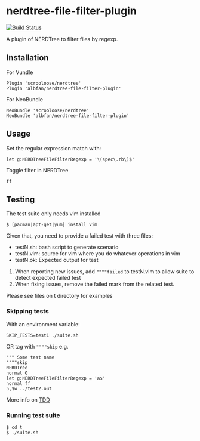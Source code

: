 nerdtree-file-filter-plugin
===================
[![Build Status](https://travis-ci.org/albfan/nerdtree-file-filter-plugin.svg?branch=master)](https://travis-ci.org/albfan/nerdtree-file-filter-plugin)

A plugin of NERDTree to filter files by regexp.

## Installation

For Vundle

```
Plugin 'scrooloose/nerdtree'
Plugin 'albfan/nerdtree-file-filter-plugin'
```

For NeoBundle

```
NeoBundle 'scrooloose/nerdtree'
NeoBundle 'albfan/nerdtree-file-filter-plugin'
```


## Usage
Set the regular expression match with:

    let g:NERDTreeFileFilterRegexp = '\(spec\.rb\)$'

Toggle filter in NERDTree

    ff

## Testing

The test suite only needs vim installed

    $ [pacman|apt-get|yum] install vim

Given that, you need to provide a failed test with three files:

 - testN.sh: bash script to generate scenario
 - testN.vim: source for vim where you do whatever operations in vim
 - testN.ok: Expected output for test

1. When reporting new issues, add `""""failed` to testN.vim to allow suite to detect expected failed test
2. When fixing issues, remove the failed mark from the related test.

Please see files on t directory for examples

### Skipping tests

With an environment variable:

    SKIP_TESTS=test1 ./suite.sh

OR tag with `""""skip` e.g.

    """ Some test name
    """"skip
    NERDTree
    normal O
    let g:NERDTreeFileFilterRegexp = 'a$'
    normal ff
    5,$w ../test2.out

More info on [TDD](https://en.wikipedia.org/wiki/Test-driven_development)

### Running test suite

    $ cd t
    $ ./suite.sh

